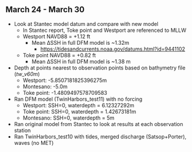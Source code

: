 ## March 24 - March 30
- Look at Stantec model datum and compare with new model
	- In Stantec report, Toke point and Westport are referenced to MLLW
	- Westport NAVD88 = +1.12 ft
		- Mean ∆SSH in full DFM model is ~1.32m
    		- https://tidesandcurrents.noaa.gov/datums.html?id=9441102
	- Toke point NAVD88 = +0.82 ft
   		- Mean ∆SSH in full DFM model is ~1.38 m
- Depth at points nearest to observation points based on bathymetry file (*tw_v60m*)
	- Westport: -5.8507181825396275m
	- Montesano: -5.0m
	- Toke point: -1.4809497578709583
 - Ran DFM model (TwinHarbors_test11) with no forcing
	- Westport: SSH=0, waterdepth = 6.12327292m
	- Toke point: SSH=0, waterdepth = 1.42673181m
	- Montesano: SSH=0, waterdepth = 5m
 - Ran original model from Stantec to look at results at each observation station
 - Ran TwinHarbors_test10 with tides, merged discharge (Satsop+Porter), waves (no MET)
